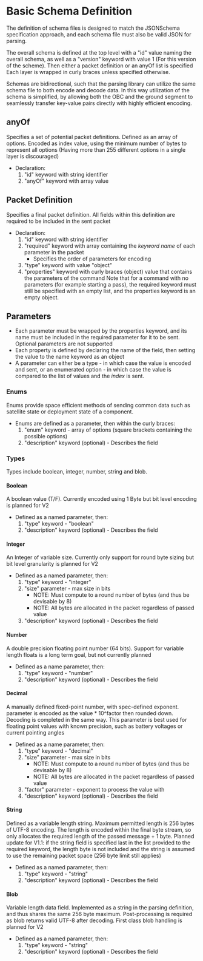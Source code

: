 # Basic Schema Definition
The definition of schema files is designed to match the JSONSchema specification approach, and each schema file must also be valid JSON for parsing. 

The overall schema is defined at the top level with a "id" value naming the overall schema, as well as a "version" keyword with value 1 (For this version of the scheme). Then either a packet definition or an anyOf list is specified Each layer is wrapped in curly braces unless specified otherwise. 

Schemas are bidirectional, such that the parsing library can utilize the same schema file to both encode and decode data. In this way utilization of the schema is simplified, by allowing both the OBC and the ground segment to seamlessly transfer key-value pairs directly with highly efficient encoding.


## anyOf
Specifies a set of potential packet definitions. Defined as an array of options. Encoded as index value, using the minimum number of bytes to represent all options (Having more than 255 different options in a single layer is discouraged)
- Declaration: 
    1. "id" keyword with string identifier
    2. "anyOf" keyword with array value

## Packet Definition
Specifies a final packet definition. All fields within this definition are required to be included in the sent packet
- Declaration:
    1. "id" keyword with string identifier
    2. "required" keyword with array containing the _keyword name_ of each parameter in the packet
        - Specifies the order of parameters for encoding
    3. "type" keyword with value "object"
    4. "properties" keyword with curly braces (object) value that contains the parameters of the command
Note that for a command with no parameters (for example starting a pass), the required keyword must still be specified with an empty list, and the properties keyword is an empty object.

## Parameters
- Each parameter must be wrapped by the properties keyword, and its name must be included in the required parameter for it to be sent. Optional parameters are not supported
- Each property is defined by declaring the name of the field, then setting the value to the name keyword as an object
- A parameter can either be a type - in which case the value is encoded and sent, or an enumerated option - in which case the value is compared to the list of values and the _index_ is sent. 

### Enums
Enums provide space efficient methods of sending common data such as satellite state or deployment state of a component.
- Enums are defined as a parameter, then within the curly braces:
    1. "enum" keyword - array of options (square brackets containing the possible options)
    2. "description" keyword (optional) - Describes the field 

### Types
Types include boolean, integer, number, string and blob. 

#### Boolean
A boolean value (T/F). Currently encoded using 1 Byte but bit level encoding is planned for V2
- Defined as a named parameter, then:
    1. "type" keyword - "boolean"
    2. "description" keyword (optional) - Describes the field 

#### Integer
An Integer of variable size. Currently only support for round byte sizing but bit level granularity is planned for V2
- Defined as a named parameter, then:
    1. "type" keyword - "integer"
    2. "size" parameter - max size in bits
        - NOTE: Must compute to a round number of bytes (and thus be devisable by 8)
        - NOTE: All bytes are allocated in the packet regardless of passed value
    3. "description" keyword (optional) - Describes the field 

#### Number
A double precision floating point number (64 bits). Support for variable length floats is a long term goal, but not currently planned
- Defined as a name parameter, then:
    1. "type" keyword - "number"
    2. "description" keyword (optional) - Describes the field 

#### Decimal
A manually defined fixed-point number, with spec-defined exponent. parameter is encoded as the value * 10^factor then rounded down. Decoding is completed in the same way. This parameter is best used for floating point values with known precision, such as battery voltages or current pointing angles 
- Defined as a name parameter, then:
    1. "type" keyword - "decimal"
    2. "size" parameter - max size in bits 
        - NOTE: Must compute to a round number of bytes (and thus be devisable by 8)
        - NOTE: All bytes are allocated in the packet regardless of passed value
    3. "factor" parameter - exponent to process the value with
    2. "description" keyword (optional) - Describes the field 

#### String
Defined as a variable length string. Maximum permitted length is 256 bytes of UTF-8 encoding. The length is encoded within the final byte stream, so only allocates the required length of the passed message + 1 byte. Planned update for V1.1: if the string field is specified last in the list provided to the required keyword, the length byte is not included and the string is assumed to use the remaining packet space (256 byte limit still applies)
- Defined as a named parameter, then:
    1. "type" keyword - "string"
    2. "description" keyword (optional) - Describes the field 
 
#### Blob
Variable length data field. Implemented as a string in the parsing definition, and thus shares the same 256 byte maximum. Post-processing is required as blob returns valid UTF-8 after decoding. First class blob handling is planned for V2
- Defined as a named parameter, then: 
    1. "type" keyword - "string"
    2. "description" keyword (optional) - Describes the field 
    